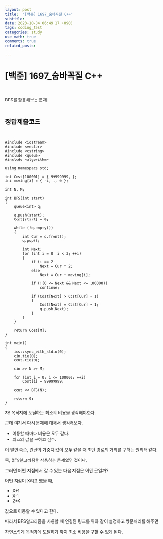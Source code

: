 ```yaml
---
layout: post
title:  "[백준] 1697_숨바꼭질 C++"
subtitle:   
date: 2023-10-04 06:49:17 +0900
tags: coding_test
categories: study
use_math: true
comments: true
related_posts:

---
```


# [백준] 1697_숨바꼭질 C++<br/>
<br/>

BFS를 활용해보는 문제<br/>
<br/>

## 정답제출코드<br/>
<br/>

```
#include <iostream>
#include <vector>
#include <cstring>
#include <queue>
#include <algorithm>

using namespace std;

int Cost[100001] = { 99999999, };
int moving[3] = { -1, 1, 0 };

int N, M;

int BFS(int start)
{
	queue<int> q;

	q.push(start);
	Cost[start] = 0;

	while (!q.empty())
	{
		int Cur = q.front();
		q.pop();

		int Next;
		for (int i = 0; i < 3; ++i)
		{
			if (i == 2)
				Next = Cur * 2;
			else
				Next = Cur + moving[i];

			if (!(0 <= Next && Next <= 100000))
				continue;

			if (Cost[Next] > Cost[Cur] + 1)
			{
				Cost[Next] = Cost[Cur] + 1;
				q.push(Next);
			}
		}
	}

	return Cost[M];
}

int main()
{
	ios::sync_with_stdio(0);
	cin.tie(0);
	cout.tie(0);

	cin >> N >> M;
	
	for (int i = 0; i <= 100000; ++i)
		Cost[i] = 99999999;

	cout << BFS(N);

	return 0;
}
```

자! 목적지에 도달하는 최소의 비용을 생각해야한다.<br/>

근데 여기서 다시 문제에 대해서 생각해보자.<br/>

- 이동할 때마다 비용은 모두 같다.
- 최소의 값을 구하고 싶다.

이 말인 즉슨, 간선의 가중치 값이 모두 같을 때 최단 경로의 거리를 구하는 원리와 같다.<br/>

즉, BFS알고리즘을 사용하는 문제였던 것이다.<br/>

그러면 어떤 지점에서 갈 수 있는 다음 지점은 어떤 곳일까?<br/>

어떤 지점이 X리고 했을 때,<br/>

- X+1
- X-1
- 2*X

값으로 이동할 수 있다고 한다.<br/>

따라서 BFS알고리즘을 사용할 때 연결된 링크를 위와 같이 설정하고 방문처리를 해주면<br/>

자연스럽게 목적지에 도달하기 까지 최소 비용을 구할 수 있게 된다.